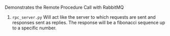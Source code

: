 Demonstrates the Remote Procedure Call with RabbitMQ

1. `rpc_server.py`
   Will act like the server to which requests are sent and responses sent as replies. The response will be a fibonacci
   sequence up to a specific number.